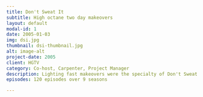 ```yaml
---
title: Don't Sweat It
subtitle: High octane two day makeovers
layout: default
modal-id: 1
date: 2005-01-03
img: dsi.jpg
thumbnail: dsi-thumbnail.jpg
alt: image-alt
project-date: 2005
client: HGTV
category: Co-host, Carpenter, Project Manager
description: Lighting fast makeovers were the specialty of Don't Sweat It.  Two days from the time we drove up to the time we drove away. Full bathroom or Kitchen in two days?  Sure, why the hell not.  We were the first show to be "bleeped" on HGTV, so I'm pretty proud of that.
episodes: 120 episodes over 9 seasons

---
```

